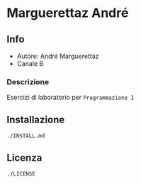 # Marguerettaz André

## Info

- Autore: André Marguerettaz
- Canale B

### Descrizione

Esercizi di laboratorio per `Programmazione I`

## Installazione

```
./INSTALL.md
```

## Licenza

```
./LICENSE
```
